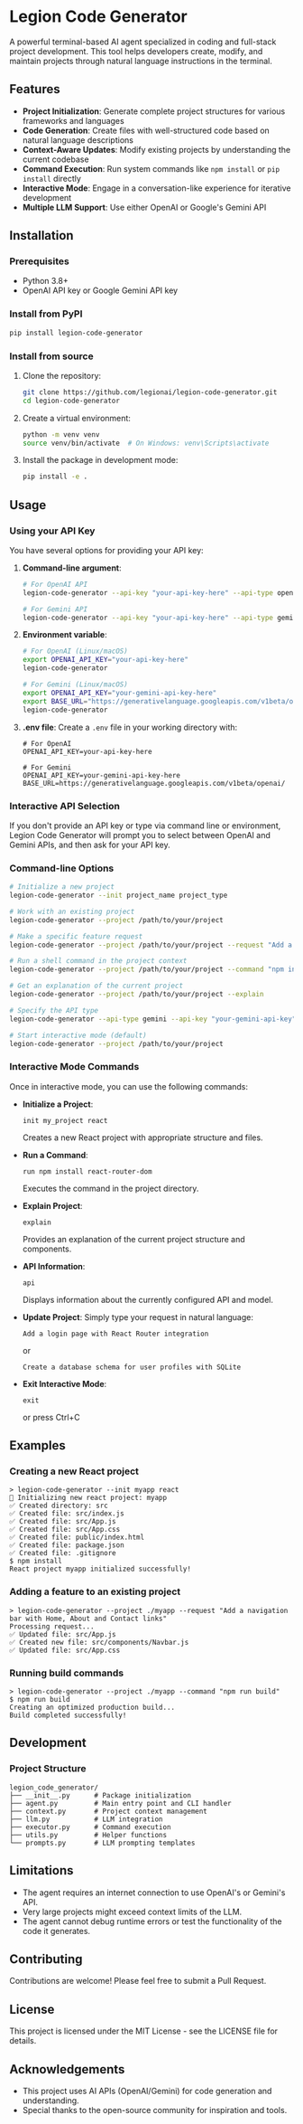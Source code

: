 # Legion Code Generator

A powerful terminal-based AI agent specialized in coding and full-stack project development. This tool helps developers create, modify, and maintain projects through natural language instructions in the terminal.

## Features

- **Project Initialization**: Generate complete project structures for various frameworks and languages
- **Code Generation**: Create files with well-structured code based on natural language descriptions
- **Context-Aware Updates**: Modify existing projects by understanding the current codebase
- **Command Execution**: Run system commands like `npm install` or `pip install` directly
- **Interactive Mode**: Engage in a conversation-like experience for iterative development
- **Multiple LLM Support**: Use either OpenAI or Google's Gemini API

## Installation

### Prerequisites

- Python 3.8+
- OpenAI API key or Google Gemini API key

### Install from PyPI

```bash
pip install legion-code-generator
```

### Install from source

1. Clone the repository:
   ```bash
   git clone https://github.com/legionai/legion-code-generator.git
   cd legion-code-generator
   ```

2. Create a virtual environment:
   ```bash
   python -m venv venv
   source venv/bin/activate  # On Windows: venv\Scripts\activate
   ```

3. Install the package in development mode:
   ```bash
   pip install -e .
   ```

## Usage

### Using your API Key

You have several options for providing your API key:

1. **Command-line argument**:
   ```bash
   # For OpenAI API
   legion-code-generator --api-key "your-api-key-here" --api-type openai
   
   # For Gemini API
   legion-code-generator --api-key "your-api-key-here" --api-type gemini
   ```

2. **Environment variable**:
   ```bash
   # For OpenAI (Linux/macOS)
   export OPENAI_API_KEY="your-api-key-here"
   legion-code-generator
   
   # For Gemini (Linux/macOS)
   export OPENAI_API_KEY="your-gemini-api-key-here"
   export BASE_URL="https://generativelanguage.googleapis.com/v1beta/openai/"
   legion-code-generator
   ```

3. **.env file**:
   Create a `.env` file in your working directory with:
   ```
   # For OpenAI
   OPENAI_API_KEY=your-api-key-here
   
   # For Gemini
   OPENAI_API_KEY=your-gemini-api-key-here
   BASE_URL=https://generativelanguage.googleapis.com/v1beta/openai/
   ```

### Interactive API Selection

If you don't provide an API key or type via command line or environment, Legion Code Generator will prompt you to select between OpenAI and Gemini APIs, and then ask for your API key.

### Command-line Options

```bash
# Initialize a new project
legion-code-generator --init project_name project_type

# Work with an existing project
legion-code-generator --project /path/to/your/project

# Make a specific feature request
legion-code-generator --project /path/to/your/project --request "Add a navigation bar with responsive design"

# Run a shell command in the project context
legion-code-generator --project /path/to/your/project --command "npm install bootstrap"

# Get an explanation of the current project
legion-code-generator --project /path/to/your/project --explain

# Specify the API type
legion-code-generator --api-type gemini --api-key "your-gemini-api-key"

# Start interactive mode (default)
legion-code-generator --project /path/to/your/project
```

### Interactive Mode Commands

Once in interactive mode, you can use the following commands:

- **Initialize a Project**:
  ```
  init my_project react
  ```
  Creates a new React project with appropriate structure and files.

- **Run a Command**:
  ```
  run npm install react-router-dom
  ```
  Executes the command in the project directory.

- **Explain Project**:
  ```
  explain
  ```
  Provides an explanation of the current project structure and components.

- **API Information**:
  ```
  api
  ```
  Displays information about the currently configured API and model.

- **Update Project**:
  Simply type your request in natural language:
  ```
  Add a login page with React Router integration
  ```
  or
  ```
  Create a database schema for user profiles with SQLite
  ```

- **Exit Interactive Mode**:
  ```
  exit
  ```
  or press Ctrl+C

## Examples

### Creating a new React project

```
> legion-code-generator --init myapp react
🤖 Initializing new react project: myapp
✅ Created directory: src
✅ Created file: src/index.js
✅ Created file: src/App.js
✅ Created file: src/App.css
✅ Created file: public/index.html
✅ Created file: package.json
✅ Created file: .gitignore
$ npm install
React project myapp initialized successfully!
```

### Adding a feature to an existing project

```
> legion-code-generator --project ./myapp --request "Add a navigation bar with Home, About and Contact links"
Processing request...
✅ Updated file: src/App.js
✅ Created new file: src/components/Navbar.js
✅ Updated file: src/App.css
```

### Running build commands

```
> legion-code-generator --project ./myapp --command "npm run build"
$ npm run build
Creating an optimized production build...
Build completed successfully!
```

## Development

### Project Structure

```
legion_code_generator/
├── __init__.py      # Package initialization
├── agent.py         # Main entry point and CLI handler
├── context.py       # Project context management
├── llm.py           # LLM integration
├── executor.py      # Command execution
├── utils.py         # Helper functions
└── prompts.py       # LLM prompting templates
```


## Limitations

- The agent requires an internet connection to use OpenAI's or Gemini's API.
- Very large projects might exceed context limits of the LLM.
- The agent cannot debug runtime errors or test the functionality of the code it generates.

## Contributing

Contributions are welcome! Please feel free to submit a Pull Request.

## License

This project is licensed under the MIT License - see the LICENSE file for details.

## Acknowledgements

- This project uses AI APIs (OpenAI/Gemini) for code generation and understanding.
- Special thanks to the open-source community for inspiration and tools.